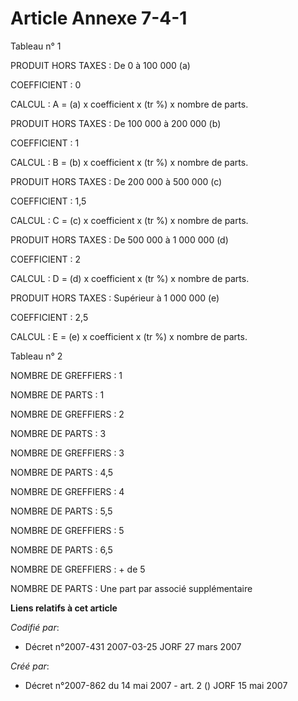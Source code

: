 # Article Annexe 7-4-1

Tableau n° 1

PRODUIT HORS TAXES : De 0 à 100 000  (a)

COEFFICIENT : 0

CALCUL : A = (a) x coefficient x (tr %) x nombre de parts.

PRODUIT HORS TAXES : De 100 000 à 200 000  (b)

COEFFICIENT : 1

CALCUL : B = (b) x coefficient x (tr %) x nombre de parts.

PRODUIT HORS TAXES : De 200 000 à 500 000  (c)

COEFFICIENT : 1,5

CALCUL : C = (c) x coefficient x (tr %) x nombre de parts.

PRODUIT HORS TAXES : De 500 000 à 1 000 000  (d)

COEFFICIENT : 2

CALCUL : D = (d) x coefficient x (tr %) x nombre de parts.

PRODUIT HORS TAXES : Supérieur à 1 000 000  (e)

COEFFICIENT : 2,5

CALCUL : E = (e) x coefficient x (tr %) x nombre de parts.

Tableau n° 2

NOMBRE DE GREFFIERS : 1

NOMBRE DE PARTS : 1

NOMBRE DE GREFFIERS : 2

NOMBRE DE PARTS : 3

NOMBRE DE GREFFIERS : 3

NOMBRE DE PARTS : 4,5

NOMBRE DE GREFFIERS : 4

NOMBRE DE PARTS : 5,5

NOMBRE DE GREFFIERS : 5

NOMBRE DE PARTS : 6,5

NOMBRE DE GREFFIERS : + de 5

NOMBRE DE PARTS : Une part par associé supplémentaire

**Liens relatifs à cet article**

_Codifié par_:

  - Décret n°2007-431 2007-03-25 JORF 27 mars 2007

_Créé par_:

  - Décret n°2007-862 du 14 mai 2007 - art. 2 () JORF 15 mai 2007
